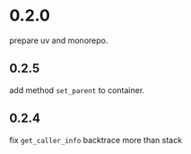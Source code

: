 # 0.2.0

prepare uv and monorepo. 

## 0.2.5

add method `set_parent` to container.

## 0.2.4

fix `get_caller_info` backtrace more than stack 
